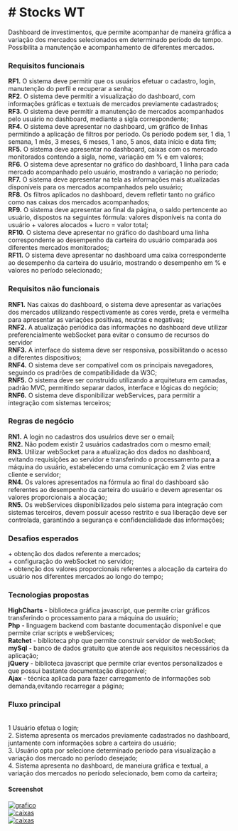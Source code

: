 <h1># Stocks WT</h1>

Dashboard de investimentos, que permite acompanhar de maneira gráfica a variação dos mercados selecionados em determinado
período de tempo. Possibilita a manutenção e acompanhamento de diferentes mercados.


<h3>Requisitos funcionais</h3>
<strong>RF1.</strong> O sistema deve permitir que os usuários efetuar o cadastro, login, manutenção do perfil e recuperar a senha;
<br><strong>RF2.</strong> O sistema deve permitir a visualização do dashboard, com informações gráficas e textuais de mercados previamente cadastrados;
<br><strong>RF3.</strong> O sistema deve permitir a manutenção de mercados acompanhados pelo usuário no dashboard, mediante a sigla correspondente;
<br><strong>RF4.</strong> O sistema deve apresentar no dashboard, um gráfico de linhas permitindo a aplicação de filtros por período.
     Os período podem ser, 1 dia, 1 semana, 1 mês, 3 meses, 6 meses, 1 ano, 5 anos, data início e data fim;
<br><strong>RF5.</strong> O sistema deve apresentar no dashboard, caixas com os mercado monitorados contendo a sigla, nome, variação em % e em valores;
<br><strong>RF6.</strong> O sistema deve apresentar no gráfico do dashboard, 1 linha para cada mercado acompanhado pelo usuário, mostrando a variação no período;
<br><strong>RF7.</strong> O sistema deve apresentar na tela as informações mais atualizadas disponíveis para os mercados acompanhados pelo usuário;
<br><strong>RF8.</strong> Os filtros aplicados no dashboard, devem refletir tanto no gráfico como nas caixas dos mercados acompanhados;
<br><strong>RF9.</strong> O sistema deve apresentar ao final da página, o saldo pertencente ao usuário, dispostos na seguintes fórmula: valores disponíveis na conta do usuário + valores alocados + lucro = valor total;
<br><strong>RF10.</strong> O sistema deve apresentar no gráfico do dashboard uma linha correspondente ao desempenho da carteira do usuário comparada aos diferentes mercados monitorados;
<br><strong>RF11.</strong> O sistema deve apresentar no dashboard uma caixa correspondente ao desempenho da carteira do usuário,
mostrando o desempenho em % e valores no período selecionado;

<h3>Requisitos não funcionais</h3>
<strong>RNF1.</strong> Nas caixas do dashboard, o sistema deve apresentar as variações dos mercados utilizando respectivamente as cores
      verde, preta e vermelha para apresentar as variações positivas, neutras e negativas;
<br><strong>RNF2.</strong> A atualização periódica das informações no dashboard deve utilizar preferencialmente webSocket para evitar o consumo de recursos
      do servidor
<br><strong>RNF3.</strong> A interface do sistema deve ser responsiva, possibilitando o acesso a diferentes dispositivos;
<br><strong>RNF4.</strong> O sistema deve ser compatível com os principais navegadores, seguindo os pradrões de compatibilidade da W3C;
<br><strong>RNF5.</strong> O sistema deve ser construído utilizando a arquitetura em camadas, padrão MVC, permitindo separar dados, interface e lógicas do negócio;
<br><strong>RNF6.</strong> O sistema deve disponibilizar webServices, para permitir a integração com sistemas terceiros;

<h3>Regras de negócio</h3>
<strong>RN1.</strong> A login no cadastros dos usuários deve ser o email;
<br><strong>RN2.</strong> Não podem existir 2 usuários cadastrados com o mesmo email;
<br><strong>RN3.</strong> Utilizar webSocket para a atualização dos dados no dashboard, evitando requisições ao servidor e transferindo o processamento para a máquina do usuário, estabelecendo uma comunicação em 2 vias entre cliente e servidor;
<br><strong>RN4.</strong> Os valores apresentados na fórmula ao final do dashboard são referentes ao desempenho da carteira do usuário e devem apresentar os valores proporcionais a alocação;
<br><strong>RN5.</strong> Os webServices disponibilizados pelo sistema para integração com sistemas terceiros, devem possuir acesso restrito e sua liberação deve ser controlada, garantindo a segurança e confidencialidade das informações;


<h3>Desafios esperados</h3>
+ obtenção dos dados referente a mercados;
<br>+ configuração do webSocket no servidor;
<br>+ obtenção dos valores proporcionais referentes a alocação da carteira do usuário nos diferentes mercados ao longo do tempo;

<h3>Tecnologias propostas</h3>
<strong>HighCharts</strong> - biblioteca gráfica javascript, que permite criar gráficos transferindo o processamento para a máquina do usuário;
<br><strong>Php</strong> - linguagem backend com bastante documentação disponível e que permite criar scripts e webServices;
<br><strong>Ratchet</strong> - biblioteca php que permite construir servidor de webSocket;
<br><strong>mySql</strong> - banco de dados gratuito que atende aos requisitos necessários da aplicação;
<br><strong>jQuery</strong> - biblioteca javascript que permite criar eventos personalizados e que possui bastante documentação disponível;
<br><strong>Ajax</strong> - técnica aplicada para fazer carregamento de informações sob demanda,evitando recarregar a página;

<h3>Fluxo principal</h3>
<br>1 Usuário efetua o login;
<br>2. Sistema apresenta os mercados previamente cadastrados no dashboard, juntamente com informações sobre a carteira do usuário;
<br>3. Usuário opta por selecione determinado período para visualização a variação dos mercado no período desejado;
<br>4. Sistema apresenta no dashboard, de maneiura gráfica e textual, a variação dos mercados no período selecionado, bem como da carteira;

<h4>Screenshot</h4>

<a href="https://s8.postimg.cc/7fpw2xgmd/market.png" target="_blank">
<img src="https://s8.postimg.cc/7fpw2xgmd/market.png" alt="grafico"/>
</a>
<br>
<a href='https://s8.postimg.cc/93p1hua05/etoro_markets.png' target='_blank'>
     <img src='https://s8.postimg.cc/93p1hua05/etoro_markets.png' border='0' alt='caixas'/>
</a>
<br>
<a href='https://s8.postimg.cc/6ezccdv11/etoro_saldo.png' target='_blank'>
     <img src='https://s8.postimg.cc/6ezccdv11/etoro_saldo.png' border='0' alt='caixas'/>
</a>
